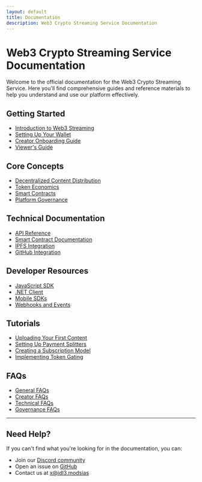 ```yaml
---
layout: default
title: Documentation
description: Web3 Crypto Streaming Service Documentation
---
```


# Web3 Crypto Streaming Service Documentation

Welcome to the official documentation for the Web3 Crypto Streaming Service. Here you'll find comprehensive guides and reference materials to help you understand and use our platform effectively.

## Getting Started

- [Introduction to Web3 Streaming](/docs/introduction)
- [Setting Up Your Wallet](/docs/wallet-setup)
- [Creator Onboarding Guide](/docs/creator-onboarding)
- [Viewer's Guide](/docs/viewer-guide)

## Core Concepts

- [Decentralized Content Distribution](/docs/decentralized-distribution)
- [Token Economics](/docs/token-economics)
- [Smart Contracts](/docs/smart-contracts)
- [Platform Governance](/docs/governance)

## Technical Documentation

- [API Reference](/docs/api-reference)
- [Smart Contract Documentation](/docs/contract-docs)
- [IPFS Integration](/docs/ipfs-integration)
- [GitHub Integration](/docs/github-web3-integration)

## Developer Resources

- [JavaScript SDK](/docs/js-sdk)
- [.NET Client](/docs/dotnet-client)
- [Mobile SDKs](/docs/mobile-sdks)
- [Webhooks and Events](/docs/webhooks)

## Tutorials

- [Uploading Your First Content](/docs/tutorial-first-upload)
- [Setting Up Payment Splitters](/docs/tutorial-payment-splitting)
- [Creating a Subscription Model](/docs/tutorial-subscription-model)
- [Implementing Token Gating](/docs/tutorial-token-gating)

## FAQs

- [General FAQs](/docs/faqs-general)
- [Creator FAQs](/docs/faqs-creators)
- [Technical FAQs](/docs/faqs-technical)
- [Governance FAQs](/docs/faqs-governance)

---

## Need Help?

If you can't find what you're looking for in the documentation, you can:

- Join our [Discord community](https://discord.gg/web3streaming)
- Open an issue on [GitHub](https://github.com/idl3o/gh-pages)
- Contact us at [x@idl3.modsias](mailto:x@idl3.modsias)
